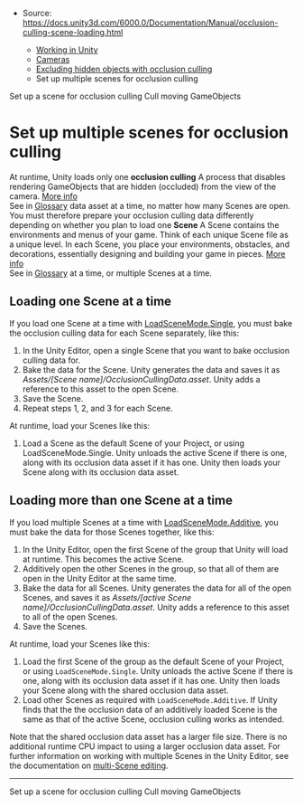* Source: https://docs.unity3d.com/6000.0/Documentation/Manual/occlusion-culling-scene-loading.html

  * [Working in Unity](https://docs.unity3d.com/6000.0/Documentation/Manual/working-in-unity.html)
  * [Cameras](https://docs.unity3d.com/6000.0/Documentation/Manual/Cameras.html)
  * [Excluding hidden objects with occlusion culling](https://docs.unity3d.com/6000.0/Documentation/Manual/OcclusionCulling-landing.html)
  * Set up multiple scenes for occlusion culling


[](https://docs.unity3d.com/6000.0/Documentation/Manual/occlusion-culling-getting-started.html)
Set up a scene for occlusion culling
[](https://docs.unity3d.com/6000.0/Documentation/Manual/occlusion-culling-dynamic-gameobjects.html)
Cull moving GameObjects
# Set up multiple scenes for occlusion culling
At runtime, Unity loads only one **occlusion culling** A process that disables rendering GameObjects that are hidden (occluded) from the view of the camera. [More info](https://docs.unity3d.com/6000.0/Documentation/Manual/OcclusionCulling.html)  
See in [Glossary](https://docs.unity3d.com/6000.0/Documentation/Manual/Glossary.html#Occlusionculling) data asset at a time, no matter how many Scenes are open. You must therefore prepare your occlusion culling data differently depending on whether you plan to load one **Scene** A Scene contains the environments and menus of your game. Think of each unique Scene file as a unique level. In each Scene, you place your environments, obstacles, and decorations, essentially designing and building your game in pieces. [More info](https://docs.unity3d.com/6000.0/Documentation/Manual/CreatingScenes.html)  
See in [Glossary](https://docs.unity3d.com/6000.0/Documentation/Manual/Glossary.html#Scene) at a time, or multiple Scenes at a time.
## Loading one Scene at a time
If you load one Scene at a time with [LoadSceneMode.Single](https://docs.unity3d.com/6000.0/Documentation/ScriptReference/SceneManagement.LoadSceneMode.Single.html), you must bake the occlusion culling data for each Scene separately, like this:
  1. In the Unity Editor, open a single Scene that you want to bake occlusion culling data for.
  2. Bake the data for the Scene. Unity generates the data and saves it as _Assets/[Scene name]/OcclusionCullingData.asset_. Unity adds a reference to this asset to the open Scene.
  3. Save the Scene.
  4. Repeat steps 1, 2, and 3 for each Scene.


At runtime, load your Scenes like this:
  1. Load a Scene as the default Scene of your Project, or using LoadSceneMode.Single. Unity unloads the active Scene if there is one, along with its occlusion data asset if it has one. Unity then loads your Scene along with its occlusion data asset.


## Loading more than one Scene at a time
If you load multiple Scenes at a time with [LoadSceneMode.Additive](https://docs.unity3d.com/6000.0/Documentation/ScriptReference/SceneManagement.LoadSceneMode.Additive.html), you must bake the data for those Scenes together, like this:
  1. In the Unity Editor, open the first Scene of the group that Unity will load at runtime. This becomes the active Scene.
  2. Additively open the other Scenes in the group, so that all of them are open in the Unity Editor at the same time.
  3. Bake the data for all Scenes. Unity generates the data for all of the open Scenes, and saves it as _Assets/[active Scene name]/OcclusionCullingData.asset_. Unity adds a reference to this asset to all of the open Scenes.
  4. Save the Scenes.


At runtime, load your Scenes like this:
  1. Load the first Scene of the group as the default Scene of your Project, or using `LoadSceneMode.Single`. Unity unloads the active Scene if there is one, along with its occlusion data asset if it has one. Unity then loads your Scene along with the shared occlusion data asset.
  2. Load other Scenes as required with `LoadSceneMode.Additive`. If Unity finds that the the occlusion data of an additively loaded Scene is the same as that of the active Scene, occlusion culling works as intended.


Note that the shared occlusion data asset has a larger file size. There is no additional runtime CPU impact to using a larger occlusion data asset.
For further information on working with multiple Scenes in the Unity Editor, see the documentation on [multi-Scene editing](https://docs.unity3d.com/6000.0/Documentation/Manual/MultiSceneEditing.html).
* * *
[](https://docs.unity3d.com/6000.0/Documentation/Manual/occlusion-culling-getting-started.html)
Set up a scene for occlusion culling
[](https://docs.unity3d.com/6000.0/Documentation/Manual/occlusion-culling-dynamic-gameobjects.html)
Cull moving GameObjects
